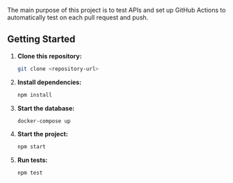 The main purpose of this project is to test APIs and set up GitHub Actions to automatically test on each pull request and push.

## Getting Started

1. **Clone this repository:**
    ```sh
    git clone <repository-url>
    ```

2. **Install dependencies:**
    ```sh
    npm install
    ```

3. **Start the database:**
    ```sh
    docker-compose up
    ```

4. **Start the project:**
    ```sh
    npm start
    ```

5. **Run tests:**
    ```sh
    npm test
    ```
